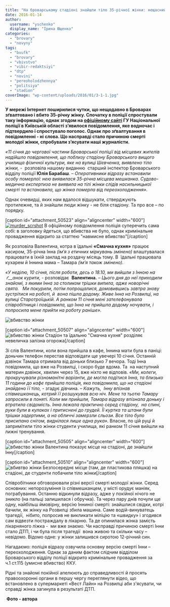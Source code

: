 ```yaml
---
title: "На броварському стадіоні знайшли тіло 35-річної жінки: нещасний випадок чи вбивство?"
date: 2016-01-14
author: 
  username: "yschenko"
  display_name: "Ірина Ющенко"
categories: 
  - "brovary"
  - "novyny"
tags: 
  - "bvufk"
  - "brovary"
  - "vbivstvo"
  - "vibir-redaktsiyi"
  - "dtp"
  - "novini"
  - "pereoholodzhennya"
  - "politsiya"
  - "stadion"
coverImage: "wp-content/uploads/2016/01/3-1-1.jpg"
---
```


**У мережі Інтернет поширилися чутки, що нещодавно в Броварах зґвалтовано і вбито 35-річну жінку. Спочатку в поліції спростували таку інформацію, однак згодом на [офіційному сайті](https://www.kv.npu.gov.ua/uk/publish/article/189391) ГУ Національної поліції в Київській області з’явилося повідомлення, яке водночас і підтвердило і спростувало поголос. Однак про зґвалтування в повідомленні - ні слова. Що насправді стало причиною смерті молодої жінки, спробували з’ясувати наші журналісти.** 

_«11 січня до чергової частини Броварської поліції від місцевих жителів надійшло повідомлення, що поблизу стадіону Броварського вищого училища фізичної культури, яке на вулиці Шевченка, виявлено тіло жінки, -_  розповіла нашому виданню  старший інспектор Броварського відділу поліції **Юлія Барабаш**. – _Оперативники відразу встановили особу померлої: нею виявилася 35-річна місцева мешканка._ _Судово-медична експертиза не виявила на тілі жінки слідів насильницької смерті та встановила, що жінка померла від переохолодження»._

Однак очевидці, яких нам вдалося відшукати, стверджують протилежне, та й знайшли люди жінку - не біля стадіону. Та про все – по порядку.

\[caption id="attachment\_50523" align="aligncenter" width="600"\][![murder_scrshot](https://mpz.brovary.org/wp-content/uploads/2016/01/murder_scrshot.jpg)](https://mpz.brovary.org/wp-content/uploads/2016/01/murder_scrshot.jpg) В офіційному повідомлення поліція суперечить сама собі: в заголовку йдеться, що вбивства не було, однак кримінальне провадження відкрито за статтею "навмисне вбивство"\[/caption\]

Як розповіла Валентина, котра в їдальні **«Смачна кухня»** працює касиром, 35-річна Інна _(ім’я з етичних міркувань змінено)_ влаштувалася працювати в їхній заклад на роздачу місяць тому. В  їдальні працювала кухарем й Іннина мама – Тамара _(ім’я також змінено)_.

_«У неділю, 10 січня, після роботи, десь о 18.10, ми вийшли з Інною на_  _ґ__анок курити,_ - розповідає  **Валентина.** – _Цього дня до неї приходили знайомі, з якими Інна за столиком трішки випила, адже новорічні свята._   _Ми покурили, потім попрощалися, домовившись завтра знову зустрітися на роботі, й  вона пішла додому. Живе Інна на Розвилці, на вулиці Старотроїцькій. А ранком 11 січня мені зателефонувала співробітниця і повідомила, що Інна не прийшла додому ночувати, і попросила мене прийти на роботу раніше»._

![вбивство жінки](https://mpz.brovary.org/wp-content/uploads/2016/01/4-1.jpg)

\[caption id="attachment\_50507" align="aligncenter" width="600"\]![вбивство жінки](https://mpz.brovary.org/wp-content/uploads/2016/01/6-1.jpg) Стадіон та їдальню "Смачна кухня" розділяє невеличка залізна огорожа\[/caption\]

Зі слів Валентини, коли вона прийшла в кафе, Іннина мати була в паніці: доньчин телефон перестав відповідати ще увечері 10 січня. Останній дзвінок Тамара отримала від доньки близько 7 вечора. Тоді Інна повідомила, що вже на Розвилці, і скоро буде вдома. Та  на наступний материн дзвінок, хвилин через 15, вже ніхто не відповів. _«Ми, колеги, прокручували різноманітні варіанти, де могла подітися Інна, та близько 11 години до кафе прийшла поліція, яка повідомила, що на стадіоні знайдено її тіло,_ \- згадує дівчина. _– Кажуть,  Інну впізнав співмешканець, котрий її розшукував всю ніч. Мене та тьотю Тамару запросили в поняті._ _Коли ми прийшли, Тамара відразу впізнала доньку і втратила свідомість. Інна лежала практично серед стадіону,  на спині, руки були в кулаках і притиснені до грудей. Її куртка та штани були трішки задертими, а на обличчі_ _замерзли сльози. Все тіло було присипано снігом, виднілася лише одна рука»._ Власне, по цій руці й запримітили тіло жінки студенти училища, які ранком 11 січня вийшли на лижні тренування.

\[caption id="attachment\_50505" align="aligncenter" width="600"\]![вбивство жінки](https://mpz.brovary.org/wp-content/uploads/2016/01/3-1.jpg) Валентина показує місце на стадіоні, де знайшли Інну\[/caption\]

\[caption id="attachment\_50510" align="aligncenter" width="600"\]![вбивтво жінки](https://mpz.brovary.org/wp-content/uploads/2016/01/5-1.jpg) Безпосереднє місце (там, де пластикова пляшка) на стадіоні, де студенти побачили тіло жінки\[/caption\]

Співробітники обговорювали різні версії смерті молодої жінки. Серед основних: непорозуміння із співмешканцем, у місті орудує маніяк, пограбування. Останню відкинули відразу, адже у покійної нічого не зникло (на пальці залишилася і обручка). Та через пару днів почули ще одну, найбільш ймовірну, версію Інниної смерті: знайшлися свідки, котрі бачили, як жінку на Розвилці збила машина. Саме водій-винуватець трагедії,  нібито, попросив не викликати міліцію та «швидку» і згодився сам відвезти постраждалу в лікарню. Та де опинилася жінка замість лікарняного ліжка -  ми вже знаємо. Чи насправді причиною смерті Інни стало ДТП, і чи була після трагедії  вона живою та скільки часу – невідомо. Відомо одне: у жінки залишився сиротою 12-річний син.

Нагадаємо: поліція відразу озвучила основну версію смерті Інни – переохолодження. Однак за даним фактом слідчим відділом Броварського відділу поліції відкрито кримінальне провадження за ч.1 ст.115 (умисне вбивство) ККУ.

Рідні та знайомі покійної апелюють до справедливості й просять правоохоронні органи в першу чергу переглянути відео, що встановлено в супермаркеті «Вест Лайн» на Розвилці аби з'ясувати, чи справді жінка загинула в результаті ДТП.

 **Фото - автора**
